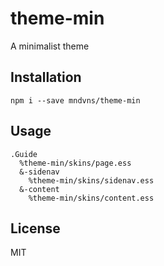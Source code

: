 # theme-min

A minimalist theme

## Installation

```
npm i --save mndvns/theme-min
```

## Usage

```jade
.Guide
  %theme-min/skins/page.ess
  &-sidenav
    %theme-min/skins/sidenav.ess
  &-content
    %theme-min/skins/content.ess
```

## License

MIT
